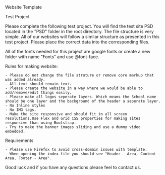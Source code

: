 Website Template

Test Project

Please complete the following test project. You will find the test site PSD located in the "PSD" folder in the root directory. The file structure is very simple. All of our websites will follow a similar structure as presented in this test project. Please place the correct data into the corresponding files.

All of the fonts needed for this project are google fonts or create a new folder with name "Fonts" and use @font-face. 

Rules for making website:

    - Please do not change the file struture or remove core markup that was added already.
    - All text should remain text.
    - Please create the website in a way where we would be able to add/remove/edit things easily.
    - Please make all logos seperate layers. Which means the School name should be one layer and the background of the header a seperate layer.
    - No Inline styles
    - No IMG tags.
    - Make the site responsive and should fit in all screen resolutions.Use Flex and Grid CSS properties for making sites responsive than using Bootstrap.
    - Try to make the banner images sliding and use a dummy video embedded.

Requirements

    - Please use Firefox to avoid cross-domain issues with template.
    - When opening the index file you should see "Header - Area, Content - Area, Footer - Area".

Good luck and if you have any questions please feel to contact us.
